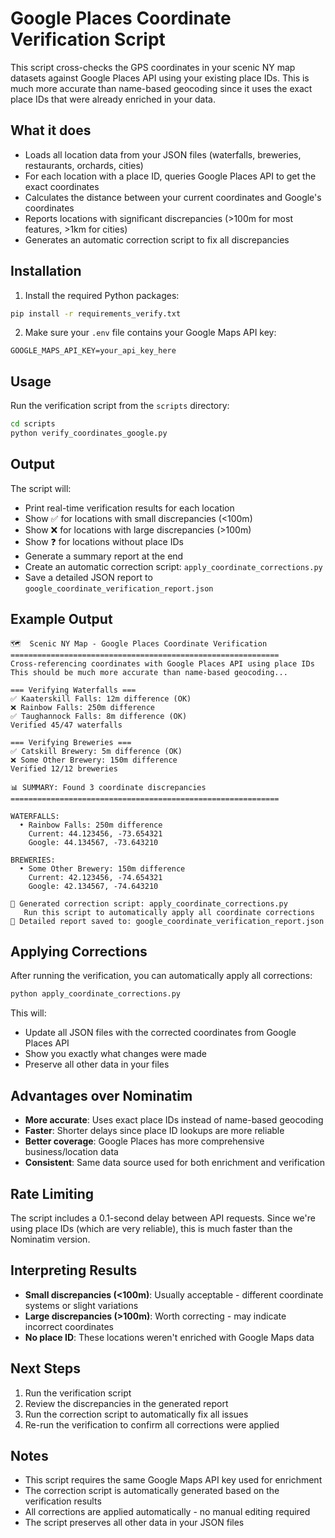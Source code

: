 # Google Places Coordinate Verification Script

This script cross-checks the GPS coordinates in your scenic NY map datasets against Google Places API using your existing place IDs. This is much more accurate than name-based geocoding since it uses the exact place IDs that were already enriched in your data.

## What it does

- Loads all location data from your JSON files (waterfalls, breweries, restaurants, orchards, cities)
- For each location with a place ID, queries Google Places API to get the exact coordinates
- Calculates the distance between your current coordinates and Google's coordinates
- Reports locations with significant discrepancies (>100m for most features, >1km for cities)
- Generates an automatic correction script to fix all discrepancies

## Installation

1. Install the required Python packages:
```bash
pip install -r requirements_verify.txt
```

2. Make sure your `.env` file contains your Google Maps API key:
```
GOOGLE_MAPS_API_KEY=your_api_key_here
```

## Usage

Run the verification script from the `scripts` directory:

```bash
cd scripts
python verify_coordinates_google.py
```

## Output

The script will:
- Print real-time verification results for each location
- Show ✅ for locations with small discrepancies (<100m)
- Show ❌ for locations with large discrepancies (>100m)
- Show ❓ for locations without place IDs
- Generate a summary report at the end
- Create an automatic correction script: `apply_coordinate_corrections.py`
- Save a detailed JSON report to `google_coordinate_verification_report.json`

## Example Output

```
🗺️  Scenic NY Map - Google Places Coordinate Verification
============================================================
Cross-referencing coordinates with Google Places API using place IDs
This should be much more accurate than name-based geocoding...

=== Verifying Waterfalls ===
✅ Kaaterskill Falls: 12m difference (OK)
❌ Rainbow Falls: 250m difference
✅ Taughannock Falls: 8m difference (OK)
Verified 45/47 waterfalls

=== Verifying Breweries ===
✅ Catskill Brewery: 5m difference (OK)
❌ Some Other Brewery: 150m difference
Verified 12/12 breweries

📊 SUMMARY: Found 3 coordinate discrepancies
============================================================

WATERFALLS:
  • Rainbow Falls: 250m difference
    Current: 44.123456, -73.654321
    Google: 44.134567, -73.643210

BREWERIES:
  • Some Other Brewery: 150m difference
    Current: 42.123456, -74.654321
    Google: 42.134567, -74.643210

🔧 Generated correction script: apply_coordinate_corrections.py
   Run this script to automatically apply all coordinate corrections
📄 Detailed report saved to: google_coordinate_verification_report.json
```

## Applying Corrections

After running the verification, you can automatically apply all corrections:

```bash
python apply_coordinate_corrections.py
```

This will:
- Update all JSON files with the corrected coordinates from Google Places API
- Show you exactly what changes were made
- Preserve all other data in your files

## Advantages over Nominatim

- **More accurate**: Uses exact place IDs instead of name-based geocoding
- **Faster**: Shorter delays since place ID lookups are more reliable
- **Better coverage**: Google Places has more comprehensive business/location data
- **Consistent**: Same data source used for both enrichment and verification

## Rate Limiting

The script includes a 0.1-second delay between API requests. Since we're using place IDs (which are very reliable), this is much faster than the Nominatim version.

## Interpreting Results

- **Small discrepancies (<100m)**: Usually acceptable - different coordinate systems or slight variations
- **Large discrepancies (>100m)**: Worth correcting - may indicate incorrect coordinates
- **No place ID**: These locations weren't enriched with Google Maps data

## Next Steps

1. Run the verification script
2. Review the discrepancies in the generated report
3. Run the correction script to automatically fix all issues
4. Re-run the verification to confirm all corrections were applied

## Notes

- This script requires the same Google Maps API key used for enrichment
- The correction script is automatically generated based on the verification results
- All corrections are applied automatically - no manual editing required
- The script preserves all other data in your JSON files

